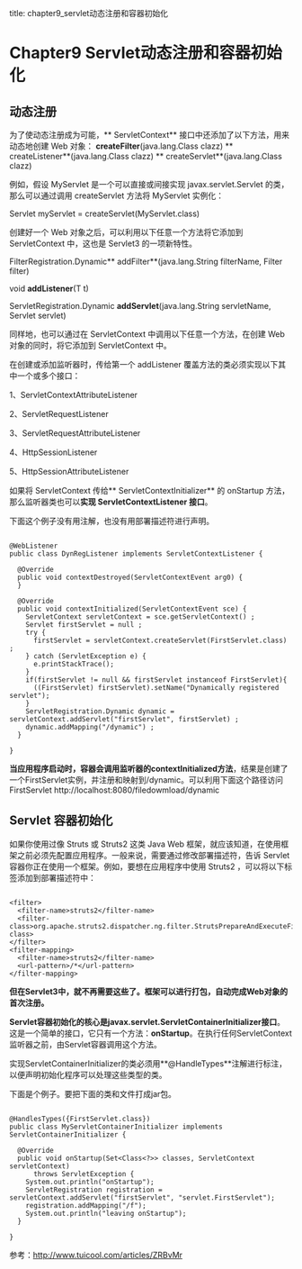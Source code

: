 title: chapter9_servlet动态注册和容器初始化 

#  Chapter9 Servlet动态注册和容器初始化 
##  动态注册 
为了使动态注册成为可能，** ServletContext** 接口中还添加了以下方法，用来动态地创建 Web 对象：
<T extends Filter>**createFilter**(java.lang.Class<T> clazz)
<T extends java.util.EventListener>** createListener**(java.lang.Class<T> clazz)
<T extends Servlet>** createServlet**(java.lang.Class<T> clazz)

例如，假设 MyServlet 是一个可以直接或间接实现 javax.servlet.Servlet 的类，那么可以通过调用 createServlet 方法将 MyServlet 实例化：

Servlet myServlet = createServlet(MyServlet.class)

创建好一个 Web 对象之后，可以利用以下任意一个方法将它添加到 ServletContext 中，这也是 Servlet3 的一项新特性。

FilterRegistration.Dynamic** addFilter**(java.lang.String filterName, Filter filter)

<T extends java.util.EventListener> void **addListener**(T t)

ServletRegistration.Dynamic **addServlet**(java.lang.String servletName, Servlet servlet)

同样地，也可以通过在 ServletContext 中调用以下任意一个方法，在创建 Web 对象的同时，将它添加到 ServletContext 中。

在创建或添加监听器时，传给第一个 addListener 覆盖方法的类必须实现以下其中一个或多个接口：

1、ServletContextAttributeListener

2、ServletRequestListener

3、ServletRequestAttributeListener

4、HttpSessionListener

5、HttpSessionAttributeListener

如果将 ServletContext 传给** ServletContextInitializer** 的 onStartup 方法，那么监听器类也可以**实现 ServletContextListener 接口**。

下面这个例子没有用注解，也没有用部署描述符进行声明。

```

@WebListener
public class DynRegListener implements ServletContextListener {

  @Override
  public void contextDestroyed(ServletContextEvent arg0) {
  }

  @Override
  public void contextInitialized(ServletContextEvent sce) {
    ServletContext servletContext = sce.getServletContext() ;
    Servlet firstServlet = null ;
    try {
      firstServlet = servletContext.createServlet(FirstServlet.class) ;
    } catch (ServletException e) {
      e.printStackTrace();
    }
    if(firstServlet != null && firstServlet instanceof FirstServlet){
      ((FirstServlet) firstServlet).setName("Dynamically registered servlet");
    }
    ServletRegistration.Dynamic dynamic = servletContext.addServlet("firstServlet", firstServlet) ;
    dynamic.addMapping("/dynamic") ;
  }

}

```
**当应用程序启动时，容器会调用监听器的contextInitialized方法**，结果是创建了一个FirstServlet实例，并注册和映射到/dynamic。可以利用下面这个路径访问FirstServlet
http://localhost:8080/filedowmload/dynamic
##   Servlet 容器初始化 
如果你使用过像 Struts 或 Struts2 这类 Java Web 框架，就应该知道，在使用框架之前必须先配置应用程序。一般来说，需要通过修改部署描述符，告诉 Servlet 容器你正在使用一个框架。例如，要想在应用程序中使用 Struts2 ，可以将以下标签添加到部署描述符中：
```

<filter>
  <filter-name>struts2</filter-name>
  <filter-class>org.apache.struts2.dispatcher.ng.filter.StrutsPrepareAndExecuteFilter</filter-class>
</filter>
<filter-mapping>
  <filter-name>struts2</filter-name>
  <url-pattern>/*</url-pattern>
</filter-mapping>

```
**但在Servlet3中，就不再需要这些了。框架可以进行打包，自动完成Web对象的首次注册。**

**Servlet容器初始化的核心是javax.servlet.ServletContainerInitializer接口**。这是一个简单的接口，它只有一个方法：**onStartup**。在执行任何ServletContext监听器之前，由Servlet容器调用这个方法。

实现ServletContainerInitializer的类必须用**@HandleTypes**注解进行标注，以便声明初始化程序可以处理这些类型的类。

下面是个例子。要把下面的类和文件打成jar包。
```

@HandlesTypes({FirstServlet.class})
public class MyServletContainerInitializer implements ServletContainerInitializer {

  @Override
  public void onStartup(Set<Class<?>> classes, ServletContext servletContext)
      throws ServletException {
    System.out.println("onStartup");
    ServletRegistration registration = servletContext.addServlet("firstServlet", "servlet.FirstServlet");
    registration.addMapping("/f");
    System.out.println("leaving onStartup");
  }

}

```
参考：http://www.tuicool.com/articles/ZRBvMr